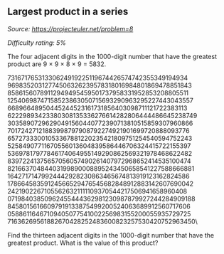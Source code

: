 Largest product in a series
---------------------------

*Source: https://projecteuler.net/problem=8*


*Difficulty rating: 5%*

The four adjacent digits in the 1000-digit number that have the greatest
product are 9 × 9 × 8 × 9 = 5832.

73167176531330624919225119674426574742355349194934\
 96983520312774506326239578318016984801869478851843\
 85861560789112949495459501737958331952853208805511\
 12540698747158523863050715693290963295227443043557\
 66896648950445244523161731856403098711121722383113\
 62229893423380308135336276614282806444486645238749\
 30358907296290491560440772390713810515859307960866\
 70172427121883998797908792274921901699720888093776\
 65727333001053367881220235421809751254540594752243\
 52584907711670556013604839586446706324415722155397\
 53697817977846174064955149290862569321978468622482\
 83972241375657056057490261407972968652414535100474\
 82166370484403199890008895243450658541227588666881\
 16427171479924442928230863465674813919123162824586\
 17866458359124566529476545682848912883142607690042\
 24219022671055626321111109370544217506941658960408\
 07198403850962455444362981230987879927244284909188\
 84580156166097919133875499200524063689912560717606\
 05886116467109405077541002256983155200055935729725\
 71636269561882670428252483600823257530420752963450\

Find the thirteen adjacent digits in the 1000-digit number that have the
greatest product. What is the value of this product?
